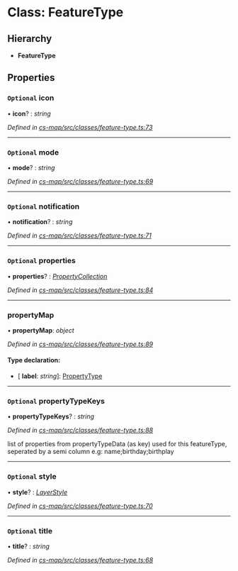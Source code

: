 # Class: FeatureType

## Hierarchy

* **FeatureType**

## Properties

### `Optional` icon

• **icon**? : *string*

*Defined in [cs-map/src/classes/feature-type.ts:73](https://github.com/TNOCS/csnext/blob/99cbd46d/packages/cs-map/src/classes/feature-type.ts#L73)*

___

### `Optional` mode

• **mode**? : *string*

*Defined in [cs-map/src/classes/feature-type.ts:69](https://github.com/TNOCS/csnext/blob/99cbd46d/packages/cs-map/src/classes/feature-type.ts#L69)*

___

### `Optional` notification

• **notification**? : *string*

*Defined in [cs-map/src/classes/feature-type.ts:71](https://github.com/TNOCS/csnext/blob/99cbd46d/packages/cs-map/src/classes/feature-type.ts#L71)*

___

### `Optional` properties

• **properties**? : *[PropertyCollection](../modules/_cs_map_src_classes_feature_type_.md#propertycollection)*

*Defined in [cs-map/src/classes/feature-type.ts:84](https://github.com/TNOCS/csnext/blob/99cbd46d/packages/cs-map/src/classes/feature-type.ts#L84)*

___

###  propertyMap

• **propertyMap**: *object*

*Defined in [cs-map/src/classes/feature-type.ts:89](https://github.com/TNOCS/csnext/blob/99cbd46d/packages/cs-map/src/classes/feature-type.ts#L89)*

#### Type declaration:

* \[ **label**: *string*\]: [PropertyType](_cs_map_src_classes_feature_type_.propertytype.md)

___

### `Optional` propertyTypeKeys

• **propertyTypeKeys**? : *string*

*Defined in [cs-map/src/classes/feature-type.ts:88](https://github.com/TNOCS/csnext/blob/99cbd46d/packages/cs-map/src/classes/feature-type.ts#L88)*

list of properties from propertyTypeData (as key) used for this featureType, seperated by a semi column
e.g: name;birthday;birthplay

___

### `Optional` style

• **style**? : *[LayerStyle](_cs_map_src_classes_layer_style_.layerstyle.md)*

*Defined in [cs-map/src/classes/feature-type.ts:70](https://github.com/TNOCS/csnext/blob/99cbd46d/packages/cs-map/src/classes/feature-type.ts#L70)*

___

### `Optional` title

• **title**? : *string*

*Defined in [cs-map/src/classes/feature-type.ts:68](https://github.com/TNOCS/csnext/blob/99cbd46d/packages/cs-map/src/classes/feature-type.ts#L68)*
